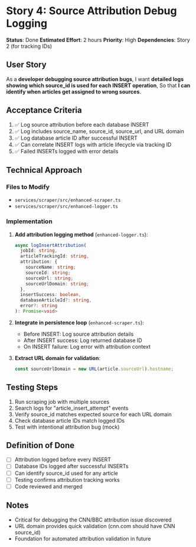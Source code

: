 # Story 4: Source Attribution Debug Logging

**Status**: Done
**Estimated Effort**: 2 hours
**Priority**: High
**Dependencies**: Story 2 (for tracking IDs)

## User Story

As a **developer debugging source attribution bugs**,
I want **detailed logs showing which source_id is used for each INSERT operation**,
So that **I can identify when articles get assigned to wrong sources**.

## Acceptance Criteria

1. ✅ Log source attribution before each database INSERT
2. ✅ Log includes source_name, source_id, source_url, and URL domain
3. ✅ Log database article ID after successful INSERT
4. ✅ Can correlate INSERT logs with article lifecycle via tracking ID
5. ✅ Failed INSERTs logged with error details

## Technical Approach

### Files to Modify
- `services/scraper/src/enhanced-scraper.ts`
- `services/scraper/src/enhanced-logger.ts`

### Implementation

1. **Add attribution logging method** (`enhanced-logger.ts`):
   ```typescript
   async logInsertAttribution(
     jobId: string,
     articleTrackingId: string,
     attribution: {
       sourceName: string;
       sourceId: string;
       sourceUrl: string;
       sourceUrlDomain: string;
     },
     insertSuccess: boolean,
     databaseArticleId?: string,
     error?: string
   ): Promise<void>
   ```

2. **Integrate in persistence loop** (`enhanced-scraper.ts`):
   - Before INSERT: Log source attribution details
   - After INSERT success: Log returned database ID
   - On INSERT failure: Log error with attribution context

3. **Extract URL domain for validation**:
   ```typescript
   const sourceUrlDomain = new URL(article.sourceUrl).hostname;
   ```

## Testing Steps

1. Run scraping job with multiple sources
2. Search logs for "article_insert_attempt" events
3. Verify source_id matches expected source for each URL domain
4. Check database article IDs match logged IDs
5. Test with intentional attribution bug (mock)

## Definition of Done

- [ ] Attribution logged before every INSERT
- [ ] Database IDs logged after successful INSERTs
- [ ] Can identify source_id used for any article
- [ ] Testing confirms attribution tracking works
- [ ] Code reviewed and merged

## Notes

- Critical for debugging the CNN/BBC attribution issue discovered
- URL domain provides quick validation (cnn.com should have CNN source_id)
- Foundation for automated attribution validation in future

